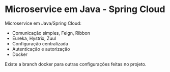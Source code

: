 # Microservice em Java - Spring Cloud

<p>
Microservice em Java/Spring Cloud: 
</p>
<ul>
    <li>Comunicação simples, Feign, Ribbon</li>
    <li>Eureka, Hystrix, Zuul</li>
    <li>Configuração centralizada</li>
    <li>Autenticação e autorização<a/li>
    <li>Docker</li>
</ul>
<p>
Existe a branch docker para outras configurações feitas no projeto.
</p>